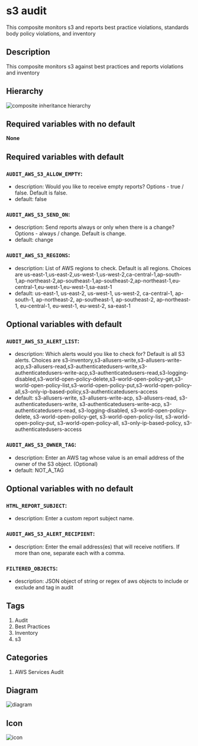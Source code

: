s3 audit
============================
This composite monitors s3 and reports best practice violations, standards body policy violations, and inventory


## Description
This composite monitors s3 against best practices and reports violations and inventory


## Hierarchy
![composite inheritance hierarchy](https://raw.githubusercontent.com/CloudCoreo/audit-aws-s3/master/images/hierarchy.png "composite inheritance hierarchy")



## Required variables with no default

**None**


## Required variables with default

### `AUDIT_AWS_S3_ALLOW_EMPTY`:
  * description: Would you like to receive empty reports? Options - true / false. Default is false.
  * default: false

### `AUDIT_AWS_S3_SEND_ON`:
  * description: Send reports always or only when there is a change? Options - always / change. Default is change.
  * default: change

### `AUDIT_AWS_S3_REGIONS`:
  * description: List of AWS regions to check. Default is all regions. Choices are us-east-1,us-east-2,us-west-1,us-west-2,ca-central-1,ap-south-1,ap-northeast-2,ap-southeast-1,ap-southeast-2,ap-northeast-1,eu-central-1,eu-west-1,eu-west-1,sa-east-1
  * default: us-east-1, us-east-2, us-west-1, us-west-2, ca-central-1, ap-south-1, ap-northeast-2, ap-southeast-1, ap-southeast-2, ap-northeast-1, eu-central-1, eu-west-1, eu-west-2, sa-east-1


## Optional variables with default

### `AUDIT_AWS_S3_ALERT_LIST`:
  * description: Which alerts would you like to check for? Default is all S3 alerts. Choices are s3-inventory,s3-allusers-write,s3-allusers-write-acp,s3-allusers-read,s3-authenticatedusers-write,s3-authenticatedusers-write-acp,s3-authenticatedusers-read,s3-logging-disabled,s3-world-open-policy-delete,s3-world-open-policy-get,s3-world-open-policy-list,s3-world-open-policy-put,s3-world-open-policy-all,s3-only-ip-based-policy,s3-authenticatedusers-access
  * default: s3-allusers-write, s3-allusers-write-acp, s3-allusers-read, s3-authenticatedusers-write, s3-authenticatedusers-write-acp, s3-authenticatedusers-read, s3-logging-disabled, s3-world-open-policy-delete, s3-world-open-policy-get, s3-world-open-policy-list, s3-world-open-policy-put, s3-world-open-policy-all, s3-only-ip-based-policy, s3-authenticatedusers-access

### `AUDIT_AWS_S3_OWNER_TAG`:
  * description: Enter an AWS tag whose value is an email address of the owner of the S3 object. (Optional)
  * default: NOT_A_TAG


## Optional variables with no default

### `HTML_REPORT_SUBJECT`:
  * description: Enter a custom report subject name.

### `AUDIT_AWS_S3_ALERT_RECIPIENT`:
  * description: Enter the email address(es) that will receive notifiers. If more than one, separate each with a comma.

### `FILTERED_OBJECTS`:
  * description: JSON object of string or regex of aws objects to include or exclude and tag in audit

## Tags
1. Audit
1. Best Practices
1. Inventory
1. s3


## Categories
1. AWS Services Audit


## Diagram
![diagram](https://raw.githubusercontent.com/CloudCoreo/audit-aws-s3/master/images/diagram.png "diagram")


## Icon
![icon](https://raw.githubusercontent.com/CloudCoreo/audit-aws-s3/master/images/icon.png "icon")

